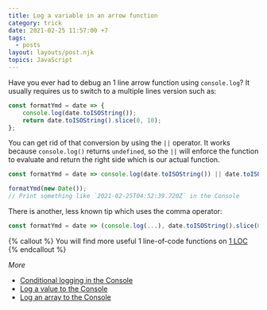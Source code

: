 ```yaml
---
title: Log a variable in an arrow function
category: trick
date: 2021-02-25 11:57:00 +7
tags:
  - posts
layout: layouts/post.njk
topics: JavaScript
---
```


Have you ever had to debug an 1 line arrow function using `console.log`? It usually requires us to switch to a multiple lines version such as:

```js
const formatYmd = date => {
    console.log(date.toISOString());
    return date.toISOString().slice(0, 10);
};
```

You can get rid of that conversion by using the `||` operator. It works because `console.log()` returns `undefined`, so the `||` will enforce the function to evaluate and return the right side which is our actual function.

```js
const formatYmd = date => console.log(date.toISOString()) || date.toISOString().slice(0, 10);

formatYmd(new Date());
// Print something like `2021-02-25T04:52:39.720Z` in the Console
```

There is another, less known tip which uses the comma operator:

```js
const formatYmd = date => (console.log(...), date.toISOString().slice(0, 10));
```

{% callout %}
You will find more useful 1 line-of-code functions on [1 LOC](https://1loc.dev)
{% endcallout %}

_More_

* [Conditional logging in the Console](/conditional-logging-in-the-console.html)
* [Log a value to the Console](/log-a-value-to-the-console.html)
* [Log an array to the Console](/log-an-array-to-the-console.html)